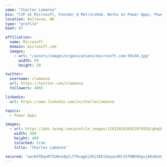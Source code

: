 ```yaml
---
name: "Charles Lamanna"
bio: "CVP at Microsoft, Founder @ MetricsHub. Works on Power Apps, Power Automate, Power Virtual Agent, Common Data Service and Dynamics 365."
location: Bellevue, WA
type: "profile"
heat: 87

affiliation:
  name: Microsoft
  domain: microsoft.com
  images:
    - url: "/assets/images/organizations/microsoft.com-50x50.jpg"
      width: 50
      height: 50

twitter:
  username: clamanna
  url: https://twitter.com/clamanna
  followers: 4065

linkedin:
  url: https://www.linkedin.com/in/charleslamanna

topics:
  - Power Apps

images:
  - url: https://pbs.twimg.com/profile_images/1263202626922876928/g6qGbHZ-_400x400.jpg
    width: 400
    height: 400
    isCached: true
    title: "Charles Lamanna"

secured: "uarHVTDqvR7IVWvxdpCLYT6vqgGjXEzIEK1Smyan48r3tFONh6GgvjAOoDnVgkrSs4k1QB4Wh0NnDceUwLjR3VG+PfY07e0b7ciY2lStwJkJQsvFXALpTq9H43da2Fy9VoYwKa9gvn1wAyDo7rQX2X2fHCi2Ku70QkRBjrujFqYlNBKnqM3SSomeQeeci6H1zrUwh1V4xleOpsA+ienvgLKcBFu886BSD5pA7sv41ib7iMoszZtcVy3XtzI2J45HzWUR3qY64fRE6yW3edUrGE6gbOcWye9Y90BkkJuo/ALU5h7tp3db/EF/Vy+87/7s07XHAFc3Lji2n4XpEOC9t/xQdKeSAiA1Pl26VACkJ+GaZ7AcTLwMhBtcQbmo8q46aJjysU8WZNYi1d+y7Ev1XPQq3ZGR6FQ2Q7BXG+4Xd6A=;MPkAnK9AJDHcgN78AQf1Ww=="
---
```


